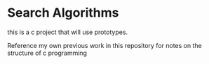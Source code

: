# Search Algorithms

this is a c project that will use prototypes.

Reference my own previous work in this repository for notes on the structure of c programming